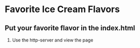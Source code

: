 # Favorite Ice Cream Flavors

## Put your favorite flavor in the index.html
 
 1. Use the http-server and view the page
